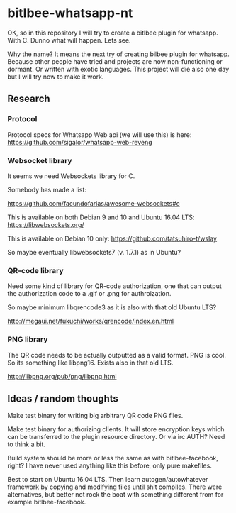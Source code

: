# bitlbee-whatsapp-nt

OK, so in this repository I will try to create a bitlbee
plugin for whatsapp. With C. Dunno what will happen. Lets see.

Why the name? It means the next try of creating bilbee
plugin for whatsapp. Because other people have tried and
projects are now non-functioning or dormant. Or written
with exotic languages. This project will die also one day
but I will try now to make it work.

## Research
### Protocol
Protocol specs for Whatsapp Web api (we will use this)
is here:
https://github.com/sigalor/whatsapp-web-reveng

### Websocket library
It seems we need Websockets library for C.

Somebody has made a list:

https://github.com/facundofarias/awesome-websockets#c

This is available on both Debian 9 and 10 and Ubuntu 16.04 LTS:
https://libwebsockets.org/

This is available on Debian 10 only:
https://github.com/tatsuhiro-t/wslay

So maybe eventually libwebsockets7 (v. 1.7.1) as in Ubuntu?

### QR-code library
Need some kind of library for QR-code authorization, one
that can output the authorization code to a .gif or .png
for authroization.

So maybe minimum libqrencode3 as it is also with that old Ubuntu LTS?

http://megaui.net/fukuchi/works/qrencode/index.en.html

### PNG library

The QR code needs to be actually outputted as a valid format.
PNG is cool. So its something like libpng16. Exists also in that old
LTS.

http://libpng.org/pub/png/libpng.html

## Ideas / random thoughts
Make test binary for writing big arbitrary QR code PNG files.

Make test binary for authorizing clients. It will store
encryption keys which can be transferred to the plugin resource directory.
Or via irc AUTH? Need to think a bit.

Build system should be more or less the same as with bitlbee-facebook,
right? I have never used anything like this before, only pure makefiles.

Best to start on Ubuntu 16.04 LTS. Then learn autogen/autowhatever
framework by copying and modifying files until shit compiles.
There were alternatives, but better not rock the boat with something
different from for example bitlbee-facebook.

